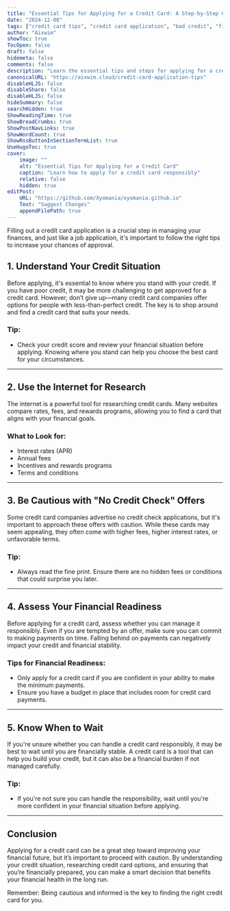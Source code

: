 ```yaml
---
title: "Essential Tips for Applying for a Credit Card: A Step-by-Step Guide"
date: "2024-12-08"
tags: ["credit card tips", "credit card application", "bad credit", "financial advice", "credit management"]
author: "Aixwim"
showToc: true
TocOpen: false
draft: false
hidemeta: false
comments: false
description: "Learn the essential tips and steps for applying for a credit card, especially if you have bad credit. Find out how to choose the right credit card and ensure you can manage your payments responsibly."
canonicalURL: "https://aixwim.cloud/credit-card-application-tips"
disableHLJS: false
disableShare: false
disableHLJS: false
hideSummary: false
searchHidden: true
ShowReadingTime: true
ShowBreadCrumbs: true
ShowPostNavLinks: true
ShowWordCount: true
ShowRssButtonInSectionTermList: true
UseHugoToc: true
cover:
    image: ""
    alt: "Essential Tips for Applying for a Credit Card"
    caption: "Learn how to apply for a credit card responsibly"
    relative: false
    hidden: true
editPost:
    URL: "https://github.com/Xyomania/xyomania.github.io"
    Text: "Suggest Changes"
    appendFilePath: true
---
```


Filling out a credit card application is a crucial step in managing your finances, and just like a job application, it's important to follow the right tips to increase your chances of approval.

<!--more-->

## 1. Understand Your Credit Situation  

Before applying, it's essential to know where you stand with your credit. If you have poor credit, it may be more challenging to get approved for a credit card. However, don’t give up—many credit card companies offer options for people with less-than-perfect credit. The key is to shop around and find a credit card that suits your needs.

### Tip:
- Check your credit score and review your financial situation before applying. Knowing where you stand can help you choose the best card for your circumstances.

---

## 2. Use the Internet for Research  

The internet is a powerful tool for researching credit cards. Many websites compare rates, fees, and rewards programs, allowing you to find a card that aligns with your financial goals.

### What to Look for:
- Interest rates (APR)
- Annual fees
- Incentives and rewards programs
- Terms and conditions

---

## 3. Be Cautious with "No Credit Check" Offers  

Some credit card companies advertise no credit check applications, but it's important to approach these offers with caution. While these cards may seem appealing, they often come with higher fees, higher interest rates, or unfavorable terms.

### Tip:
- Always read the fine print. Ensure there are no hidden fees or conditions that could surprise you later.

---

## 4. Assess Your Financial Readiness  

Before applying for a credit card, assess whether you can manage it responsibly. Even if you are tempted by an offer, make sure you can commit to making payments on time. Falling behind on payments can negatively impact your credit and financial stability.

### Tips for Financial Readiness:
- Only apply for a credit card if you are confident in your ability to make the minimum payments.
- Ensure you have a budget in place that includes room for credit card payments.

---

## 5. Know When to Wait  

If you're unsure whether you can handle a credit card responsibly, it may be best to wait until you are financially stable. A credit card is a tool that can help you build your credit, but it can also be a financial burden if not managed carefully.

### Tip:
- If you're not sure you can handle the responsibility, wait until you're more confident in your financial situation before applying.

---

## Conclusion  

Applying for a credit card can be a great step toward improving your financial future, but it’s important to proceed with caution. By understanding your credit situation, researching credit card options, and ensuring that you’re financially prepared, you can make a smart decision that benefits your financial health in the long run.

Remember: Being cautious and informed is the key to finding the right credit card for you.
